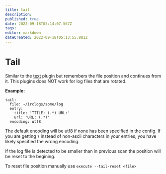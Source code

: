 ```yaml
---
title: tail
description: 
published: true
date: 2022-09-18T05:14:07.567Z
tags: 
editor: markdown
dateCreated: 2022-09-18T05:13:55.881Z
---
```


# Tail
Similar to the [text](/Plugins/text) plugin but remembers the file position and continues from it. This plugins does NOT work for log files that are rotated.

**Example:**

```
tail:
  file: ~/irclogs/some/log
  entry:
    title: 'TITLE: (.*) URL:'
    url: 'URL: (.*)'
  encoding: utf8
```

The default encoding will be utf8 if none has been specified in the config. If you are getting `?` instead of non-ascii characters in your entries, you have likely specified the wrong encoding.

If the log file is detected to be smaller than in previous scan the position will be reset to the begining.

To reset file position manually use `execute --tail-reset <file>`